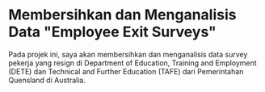 # Membersihkan dan Menganalisis Data "Employee Exit Surveys"
Pada projek ini, saya akan membersihkan dan menganalisis data survey pekerja yang resign di Department of Education, Training and Employment (DETE) dan Technical and Further Education (TAFE) dari Pemerintahan Quensland di Australia.
